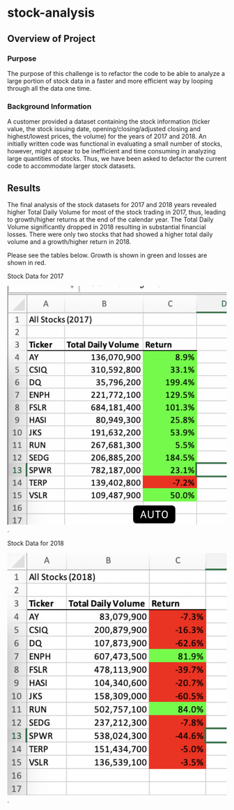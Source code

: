 # stock-analysis

## Overview of Project

### Purpose

The purpose of this challenge is to refactor the code to be able to analyze a large portion of stock data in a faster and more efficient way by looping through all the data one time.

### Background Information

A customer provided a dataset containing the stock information (ticker value, the stock issuing date, opening/closing/adjusted closing and highest/lowest prices, the volume) for the years of 2017 and 2018. An initially written code was functional in evaluating a small number of stocks, however, might appear to be inefficient and time consuming in analyzing large quantities of stocks. Thus, we have been asked to defactor the current code to accommodate larger stock datasets. 

## Results

The final analysis of the stock datasets for 2017 and 2018 years revealed higher Total Daily Volume for most of the stock trading in 2017, thus, leading to growth/higher returns at the end of the calendar year. The Total Daily Volume significantly dropped in 2018 resulting in substantial financial losses. There were only two stocks that had showed a higher total daily volume and a growth/higher return in 2018. 

Please see the tables below. Growth is shown in green and losses are shown in red. 

Stock Data for 2017

![2017_Stocks](resources/2017_Stocks.png).

Stock Data for 2018

![2018_Stocks](resources/2018_Stocks.png).



